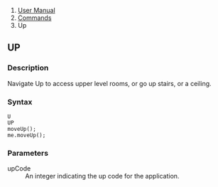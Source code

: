 <ol class="breadcrumb">
  <li><a href="#/docs/contents">User Manual</a></li>
  <li><a href="#/docs/commands">Commands</a></li>
  <li class="active">Up</li>
</ol>

## UP

### Description

Navigate Up to access upper level rooms, or go up stairs, or a ceiling.

### Syntax

    U
    UP
    moveUp();
    me.moveUp();



### Parameters

<dl>
  <dt>upCode</dt>
  <dd>An integer indicating the up code for the application.</dd>
</dl>

